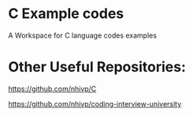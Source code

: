 # C Example codes
A Workspace for C language codes examples



# Other Useful Repositories:

https://github.com/nhivp/C

https://github.com/nhivp/coding-interview-university

